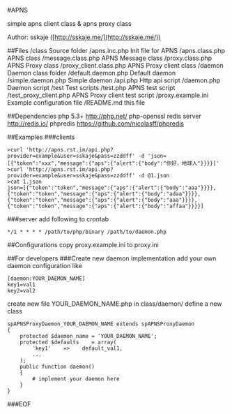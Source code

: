 #APNS

simple apns client class & apns proxy class

Author: sskaje ([http://sskaje.me/](http://sskaje.me/))


##Files
    /class                                Source folder
        /apns.inc.php                     Init file for APNS
        /apns.class.php                   APNS class
        /message.class.php                APNS Message class
        /proxy.class.php                  APNS Proxy class
        /proxy_client.class.php           APNS Proxy client class
        /daemon                           Daemon class folder
            /default.daemon.php           Default daemon
            /simple.daemon.php            Simple daemon
    /api.php                              Http api script
    /daemon.php                           Daemon script
    /test                                 Test scripts
        /test.php                         APNS test script
        /test_proxy_client.php            APNS Proxy client test script
    /proxy.example.ini                    Example configuration file
    /README.md                            this file

##Dependencies
    php 5.3+                      http://php.net/
    php-openssl
    redis server                  http://redis.io/
    phpredis                      https://github.com/nicolasff/phpredis


##Examples
###clients
```
>curl 'http://apns.rst.im/api.php?provider=example&user=sskaje&pass=zzddff' -d 'json=[{"token":"xxx","message":{"aps":{"alert":{"body":"你好，地球人"}}}}]'
>curl 'http://apns.rst.im/api.php?provider=example&user=sskaje&pass=zzddff' -d @1.json
>cat 1.json 
json=[{"token":"token","message":{"aps":{"alert":{"body":"aaa"}}}},{"token":"token","message":{"aps":{"alert":{"body":"adaa"}}}},{"token":"token","message":{"aps":{"alert":{"body":"aaa"}}}},{"token":"token","message":{"aps":{"alert":{"body":"affaa"}}}}]
```


###server
add following to crontab

```
*/1 * * * * /path/to/php/binary /path/to/daemon.php
```


##Configurations
copy proxy.example.ini to proxy.ini



##For developers
###Create new daemon implementation
add your own daemon configuration like 

```
[daemon:YOUR_DAEMON_NAME]
key1=val1
key2=val2
```
create new file YOUR_DAEMON_NAME.php in class/daemon/
define a new class 

```
spAPNSProxyDaemon_YOUR_DAEMON_NAME extends spAPNSProxyDaemon
{
    protected $daemon_name = 'YOUR_DAEMON_NAME';
    protected $defaults    = array(
        'key1'    =>    default_val1,
        ...
    );
    public function daemon()
    {
        # implement your daemon here
    }
}
```


##\#EOF

